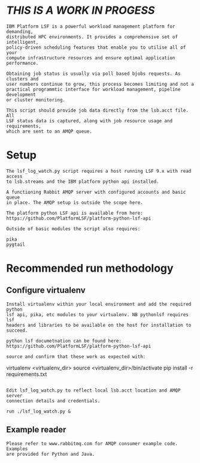 *THIS IS A WORK IN PROGESS*
===========================

```
IBM Platform LSF is a powerful workload management platform for demanding, 
distributed HPC environments. It provides a comprehensive set of intelligent,
policy-driven scheduling features that enable you to utilise all of your 
compute infrastructure resources and ensure optimal application performance.

Obtaining job status is usually via poll based bjobs requests. As clusters and
user numbers continue to grow, this process becomes limiting and not a 
practical programmtic interface for workload management, pipeline development
or cluster monitoring.

This script should provide job data directly from the lsb.acct file. All 
LSF status data is captured, along with job resource usage and requirements, 
which are sent to an AMQP queue.
```

Setup
=====

```
The lsf_log_watch.py script requires a host running LSF 9.x with read access 
to lsb.streams and the IBM platform python api installed. 

A functioning Rabbit AMQP server with configured accounts and basic queue 
in place. The AMQP setup is outside the scope here.

The platform python LSF api is available from here:
https://github.com/PlatformLSF/platform-python-lsf-api

Outside of basic modules the script also requires:

pika
pygtail
```

Recommended run methodology
==========================

Configure virtualenv
--------------------

```
Install virtualenv within your local environment and add the required python
lsf api, pika, etc modules to your virtualenv. NB pythonlsf requires lsf 
headers and libraries to be available on the host for installation to succeed.

python lsf documetnation can be found here:
https://github.com/PlatformLSF/platform-python-lsf-api

source and confirm that these work as expected with:

```
virtualenv <virtualenv_dir>
source <virtualenv_dir>/bin/activate
pip install -r requirements.txt
```

Edit lsf_log_watch.py to reflect local lsb.acct location and AMQP server 
connection details and credentials.

run ./lsf_log_watch.py &
```

Example reader
-----------------------

```
Please refer to www.rabbitmq.com for AMQP consumer example code. Examples
are provided for Python and Java.
```
